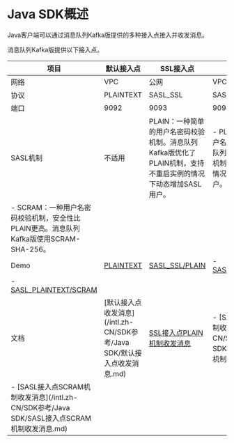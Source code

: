# Java SDK概述

Java客户端可以通过消息队列Kafka版提供的多种接入点接入并收发消息。

消息队列Kafka版提供以下接入点。

|项目|默认接入点|SSL接入点|SASL接入点|
|--|-----|------|-------|
|网络|VPC|公网|VPC|
|协议|PLAINTEXT|SASL\_SSL|SASL\_PLAINTEXT|
|端口|9092|9093|9094|
|SASL机制|不适用|PLAIN：一种简单的用户名密码校验机制。消息队列Kafka版优化了PLAIN机制，支持不重启实例的情况下动态增加SASL用户。|-   PLAIN：一种简单的用户名密码校验机制。消息队列Kafka版优化了PLAIN机制，支持不重启实例的情况下动态增加SASL用户。
-   SCRAM：一种用户名密码校验机制，安全性比PLAIN更高。消息队列Kafka版使用SCRAM-SHA-256。 |
|Demo|[PLAINTEXT](https://code.aliyun.com/alikafka/aliware-kafka-demos/tree/master/kafka-java-demo/vpc)|[SASL\_SSL/PLAIN](https://code.aliyun.com/alikafka/aliware-kafka-demos/tree/master/kafka-java-demo/vpc-ssl)|-   [SASL\_PLAINTEXT/PLAIN](https://code.aliyun.com/alikafka/aliware-kafka-demos/tree/master/kafka-java-demo/vpc-9094)
-   [SASL\_PLAINTEXT/SCRAM](https://code.aliyun.com/alikafka/aliware-kafka-demos/tree/master/kafka-java-demo/vpc-9094) |
|文档|[默认接入点收发消息](/intl.zh-CN/SDK参考/Java SDK/默认接入点收发消息.md)|[SSL接入点PLAIN机制收发消息]()|-   [SASL接入点PLAIN机制收发消息](/intl.zh-CN/SDK参考/Java SDK/SASL接入点PLAIN机制收发消息.md)
-   [SASL接入点SCRAM机制收发消息](/intl.zh-CN/SDK参考/Java SDK/SASL接入点SCRAM机制收发消息.md) |

